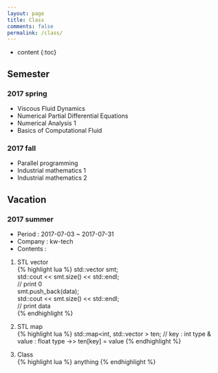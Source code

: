 ```yaml
---
layout: page
title: Class
comments: false
permalink: /class/
---
```


* content
{:toc}

## Semester

### 2017 spring
* Viscous Fluid Dynamics
* Numerical Partial Differential Equations
* Numerical Analysis 1
* Basics of Computational Fluid

### 2017 fall
* Parallel programming
* Industrial mathematics 1
* Industrial mathematics 2

## Vacation

### 2017 summer
* Period : 2017-07-03 ~ 2017-07-31
* Company : kw-tech
* Contents :

1. STL vector  
  {% highlight lua %}
  std::vector<float> smt;  
  std::cout << smt.size() << std::endl;  
  // print 0  
  smt.push_back(data);  
  std::cout << smt.size() << std::endl;  
  // print data  
  {% endhighlight %}

2. STL map  
  {% highlight lua %}
  std::map<int, std::vector<float> > ten;
  // key : int type & value : float type ->> ten[key] = value
  {% endhighlight %}

3. Class  
  {% highlight lua %}
  anything
  {% endhighlight %}
